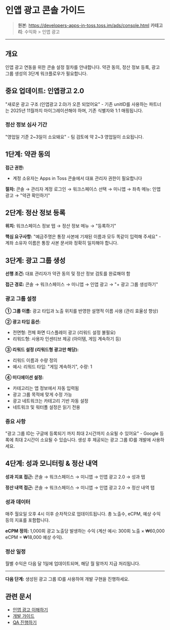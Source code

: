 # 인앱 광고 콘솔 가이드

> **원본**: https://developers-apps-in-toss.toss.im/ads/console.html
> **카테고리**: 수익화 > 인앱 광고

---

## 개요

인앱 광고 연동을 위한 콘솔 설정 절차를 안내합니다. 약관 동의, 정산 정보 등록, 광고 그룹 생성의 3단계 워크플로우가 필요합니다.

## 중요 업데이트: 인앱광고 2.0

"새로운 광고 구조 (인앱광고 2.0)가 오픈 되었어요" - 기존 unitID를 사용하는 파트너는 2025년 11월까지 마이그레이션해야 하며, 기존 식별자와 1:1 매핑됩니다.

### 정산 정보 심사 기간
"영업일 기준 2~3일이 소요돼요" - 팀 검토에 약 2~3 영업일이 소요됩니다.

## 1단계: 약관 동의

**접근 권한:**
- 계정 소유자는 Apps in Toss 콘솔에서 대표 관리자 권한이 필요합니다

**절차:**
콘솔 → 관리자 계정 로그인 → 워크스페이스 선택 → 미니앱 → 좌측 메뉴: 인앱 광고 → "약관 확인하기"

## 2단계: 정산 정보 등록

**위치:** 워크스페이스 정보 탭 → 정산 정보 메뉴 → "등록하기"

**핵심 요구사항:**
"예금주명은 통장 사본에 기재된 이름과 모두 똑같이 입력해 주세요" - 계좌 소유자 이름은 통장 사본 문서와 정확히 일치해야 합니다.

## 3단계: 광고 그룹 생성

**선행 조건:** 대표 관리자가 약관 동의 및 정산 정보 검토를 완료해야 함

**접근 경로:** 콘솔 → 워크스페이스 → 미니앱 → 인앱 광고 → "+ 광고 그룹 생성하기"

### 광고 그룹 설정

**① 그룹 이름:** 광고 타입과 노출 위치를 반영한 설명적 이름 사용 (관리 효율성 향상)

**② 광고 타입 옵션:**
- 전면형: 전체 화면 디스플레이 광고 (리워드 설정 불필요)
- 리워드형: 사용자 인센티브 제공 (아이템, 게임 계속하기 등)

**③ 리워드 설정 (리워드형 광고만 해당):**
- 리워드 이름과 수량 정의
- 예시: 리워드 타입: "게임 계속하기", 수량: 1

**④ 미디에이션 설정:**
- 카테고리는 앱 정보에서 자동 입력됨
- 광고 그룹 목적에 맞게 수정 가능
- 광고 네트워크는 카테고리 기반 자동 설정
- 네트워크 및 워터폴 설정은 읽기 전용

### 중요 사항

"광고 그룹 ID는 구글에 등록되기 까지 최대 2시간까지 소요될 수 있어요" - Google 등록에 최대 2시간이 소요될 수 있습니다. 생성 후 제공되는 광고 그룹 ID를 개발에 사용하세요.

## 4단계: 성과 모니터링 & 정산 내역

**성과 지표 접근:**
콘솔 → 워크스페이스 → 미니앱 → 인앱 광고 2.0 → 성과 탭

**정산 내역 접근:**
콘솔 → 워크스페이스 → 미니앱 → 인앱 광고 2.0 → 정산 내역 탭

### 성과 데이터

매주 월요일 오후 4시 이후 순차적으로 업데이트됩니다. 총 노출수, eCPM, 예상 수익 등의 지표를 포함합니다.

**eCPM 정의:** 1,000회 광고 노출당 발생하는 수익 (계산 예시: 300회 노출 × ₩60,000 eCPM = ₩18,000 예상 수익).

### 정산 일정

월별 수익은 다음 달 1일에 업데이트되며, 해당 월 말까지 지급 처리됩니다.

---

**다음 단계:** 생성된 광고 그룹 ID를 사용하여 개발 구현을 진행하세요.

## 관련 문서

- [인앱 광고 이해하기](01-ads-intro.md)
- [개발 가이드](03-ads-develop.md)
- [QA 진행하기](04-ads-qa.md)

